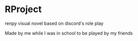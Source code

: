 # RProject
renpy visual novel based on discord's role play

Made by me while I was in school to be played by my friends
